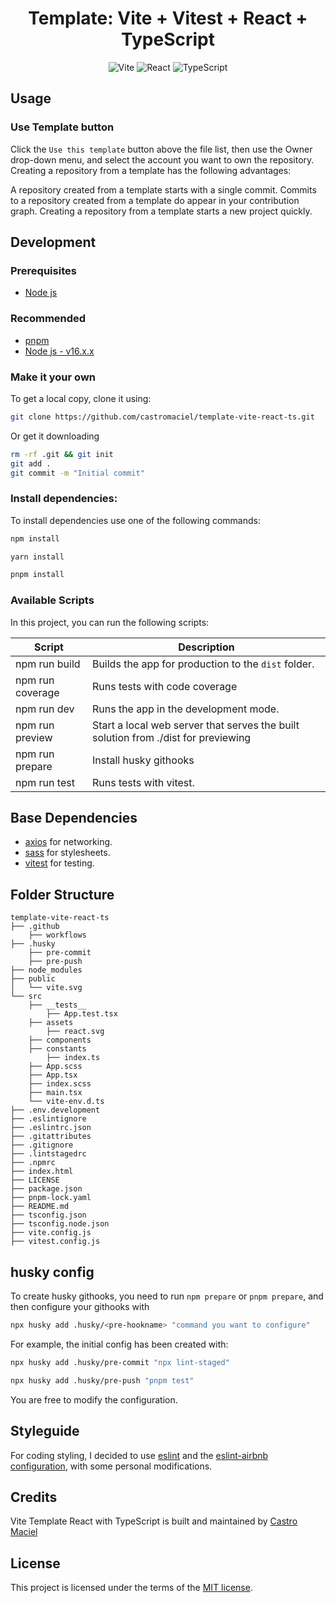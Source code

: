 <h1 align="center">
Template: Vite + Vitest + React + TypeScript
</h1>

<div align="center">

![Vite](https://img.shields.io/badge/vite-%23646CFF.svg?style=for-the-badge&logo=vite&logoColor=white) ![React](https://img.shields.io/badge/react-%2320232a.svg?style=for-the-badge&logo=react&logoColor=%2361DAFB) ![TypeScript](https://img.shields.io/badge/typescript-%23007ACC.svg?style=for-the-badge&logo=typescript&logoColor=white)

</div>

## Usage

### Use Template button
Click the `Use this template` button above the file list, then use the Owner drop-down menu, and select the account you want to own the repository. Creating a repository from a template has the following advantages:

A repository created from a template starts with a single commit.
Commits to a repository created from a template do appear in your contribution graph.
Creating a repository from a template starts a new project quickly.


## Development

### Prerequisites

* [Node js](https://nodejs.org/en)

### Recommended

* [pnpm](https://pnpm.io/) 
* [Node js - v16.x.x](https://nodejs.org/en/blog/release/v16.16.0)

### Make it your own

To get a local copy, clone it using:
```sh
git clone https://github.com/castromaciel/template-vite-react-ts.git
```

Or get it downloading

```sh
rm -rf .git && git init
git add .
git commit -m "Initial commit"
```

### Install dependencies:

To install dependencies use one of the following commands:

```sh
npm install
```

```sh
yarn install
```

```sh
pnpm install
```

### Available Scripts

In this project, you can run the following scripts:

| Script        | Description                                         |
| ------------- | --------------------------------------------------- |
| npm run build    | Builds the app for production to the `dist` folder. |
| npm run coverage | Runs tests with code coverage                       |
| npm run dev      | Runs the app in the development mode.               |
| npm run preview  | Start a local web server that serves the built solution from ./dist for previewing |
| npm run prepare  | Install husky githooks                              |
| npm run test     | Runs tests with vitest.                             |

## Base Dependencies

- [axios](https://github.com/axios/axios) for networking.
- [sass](https://sass-lang.com/) for stylesheets.
- [vitest](https://vitest.dev/) for testing.

## Folder Structure

```
template-vite-react-ts
├── .github
    ├── workflows
├── .husky
    ├── pre-commit
    ├── pre-push
├── node_modules
├── public
│   └── vite.svg
└── src
    ├── __tests__
        ├── App.test.tsx
    ├── assets
        ├── react.svg
    ├── components
    ├── constants
        ├── index.ts
    ├── App.scss
    ├── App.tsx
    ├── index.scss
    ├── main.tsx
    └── vite-env.d.ts
├── .env.development
├── .eslintignore
├── .eslintrc.json
├── .gitattributes
├── .gitignore
├── .lintstagedrc
├── .npmrc
├── index.html
├── LICENSE
├── package.json
├── pnpm-lock.yaml
├── README.md
├── tsconfig.json
├── tsconfig.node.json
├── vite.config.js
├── vitest.config.js
```

## husky config

To create husky githooks, you need to run `npm prepare` or `pnpm prepare`, and then configure your githooks with 

```sh
npx husky add .husky/<pre-hookname> "command you want to configure"
```

For example, the initial config has been created with: 
```sh
npx husky add .husky/pre-commit "npx lint-staged"
```

```sh
npx husky add .husky/pre-push "pnpm test"
```

You are free to modify the configuration.


## Styleguide

For coding styling, I decided to use [eslint](https://eslint.org/) and the [eslint-airbnb configuration](https://github.com/airbnb/javascript#readme), with some personal modifications.

## Credits

Vite Template React with TypeScript is built and maintained by [Castro Maciel](https://github.com/castromaciel)

## License

This project is licensed under the terms of the [MIT license](./LICENSE).

